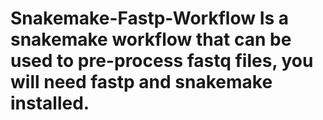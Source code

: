 # Snakemake-Fastp-Workflow Is a snakemake workflow that can be used to pre-process fastq files, you will need fastp and snakemake installed. 
